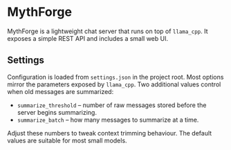 # MythForge

MythForge is a lightweight chat server that runs on top of `llama_cpp`.
It exposes a simple REST API and includes a small web UI.

## Settings

Configuration is loaded from `settings.json` in the project root.  Most
options mirror the parameters exposed by `llama_cpp`.  Two additional
values control when old messages are summarized:

- `summarize_threshold` – number of raw messages stored before the
  server begins summarizing.
- `summarize_batch` – how many messages to summarize at a time.

Adjust these numbers to tweak context trimming behaviour.  The default
values are suitable for most small models.
